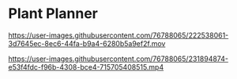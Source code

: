 # Plant Planner


https://user-images.githubusercontent.com/76788065/222538061-3d7645ec-8ec6-44fa-b9a4-6280b5a9ef2f.mov



https://user-images.githubusercontent.com/76788065/231894874-e53f4fdc-f96b-4308-bce4-715705408515.mp4



